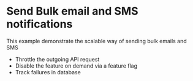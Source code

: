 # Send Bulk email and SMS notifications

This example demonstrate the scalable way of sending bulk emails and SMS

* Throttle the outgoing API request
* Disable the feature on demand via a feature flag
* Track failures in database
